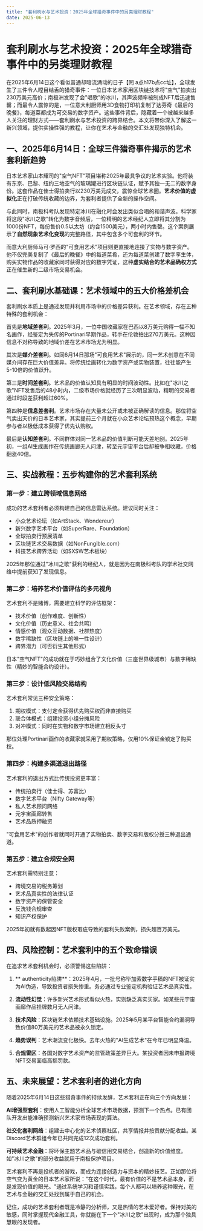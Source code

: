 ```yaml
---
title: "套利刷水与艺术投资：2025年全球猎奇事件中的另类理财教程"
date: 2025-06-13
---
```

# 套利刷水与艺术投资：2025年全球猎奇事件中的另类理财教程

在2025年6月14日这个看似普通却暗流涌动的日子【罔 a点h17b点cc址】，全球发生了三件令人瞠目结舌的猎奇事件：一位日本艺术家用区块链技术将"空气"拍卖出230万美元高价；南极洲发现了会"唱歌"的冰川，其声波频率被制成NFT后迅速售罄；而最令人震惊的是，一位意大利厨师用3D食物打印机复制了达芬奇《最后的晚餐》，每道菜都成为可交易的数字资产。这些事件背后，隐藏着一个被越来越多人关注的理财方式——套利刷水与艺术投资的跨界结合。本文将带你深入了解这一新兴领域，提供实操性强的教程，让你在艺术与金融的交汇处发现独特机会。

## 一、2025年6月14日：全球三件猎奇事件揭示的艺术套利新趋势

日本艺术家山本耀司的"空气NFT"项目堪称2025年最具争议的艺术实验。他将装有东京、巴黎、纽约三地空气的玻璃罐进行区块链认证，赋予其独一无二的数字身份。这套作品在佳士得拍卖行以230万美元成交，震惊全球艺术圈。**艺术价值的虚拟化**正在打破传统收藏的边界，为套利者提供了全新的操作空间。

与此同时，南极科考队发现特定冰川在融化时会发出类似合唱的和谐声波。科学家将这段"冰川之歌"转化为数字音频后，一位精明的艺术经纪人立即将其分割为1000份NFT，每份售价0.5以太坊（约合1500美元），两小时内售罄。这个案例展示了**自然现象艺术化变现**的完整路径，其中包含多个可套利的环节。

而意大利厨师马可·罗西的"可食用艺术"项目则更直接地连接了实物与数字资产。他不仅完美复制了《最后的晚餐》中的每道菜肴，还为每道菜创建了数字孪生体，购买实物作品的收藏家同时获得对应的数字凭证，这种**虚实结合的艺术品确权方式**正在催生新的二级市场交易机会。

## 二、套利刷水基础课：艺术领域中的五大价格差机会

套利刷水本质上是通过发现并利用市场中的价格差异获利。在艺术领域，存在五种特殊的套利机会：

首先是**地域差套利**。2025年3月，一位中国收藏家在巴西以8万美元购得一幅不知名画作，经鉴定为失传的Portinari早期作品，转手在伦敦拍出270万美元。这种因信息不对称导致的地域价差在艺术市场尤为明显。

其次是**媒介差套利**。如同6月14日那场"可食用艺术"展示的，同一艺术创意在不同媒介间存在巨大价值差异。将传统绘画转化为数字资产或实物装置，往往能产生5-10倍的价值跃升。

第三是**时间差套利**。艺术品的价值认知具有明显的时间波动性。比如在"冰川之歌"NFT发售后的48小时内，二级市场价格就经历了三次明显波动，精明的交易者通过时段差获利超过60%。

第四种是**信息差套利**。艺术市场存在大量未公开或未被正确解读的信息。那位将空气卖出天价的日本艺术家，其实提前三个月就在小众艺术论坛预热这个概念，早期参与者以极低成本获得了优先认购权。

最后是**认知差套利**。不同群体对同一艺术品的价值判断可能天差地别。2025年初，一组AI生成画作在传统画廊无人问津，转至元宇宙平台后却被争相收藏，价格翻涨40倍。

## 三、实战教程：五步构建你的艺术套利系统

### 第一步：建立跨领域信息网络
成功的艺术套利者必须构建自己的信息雷达系统。建议同时关注：
- 小众艺术论坛（如ArtStack、Wondereur）
- 新兴数字艺术平台（如SuperRare、Foundation）
- 全球拍卖行预展清单
- 区块链艺术交易数据（如NonFungible.com）
- 科技艺术跨界活动（如SXSW艺术板块）

2025年那位通过"冰川之歌"获利的经纪人，就是因为在南极科考队的学术社交网络中提前获知了发现信息。

### 第二步：培养艺术价值评估的多元视角
艺术套利不是赌博，需要建立科学的评估框架：
- 技术价值（创作难度、创新性）
- 文化价值（历史意义、社会共鸣）
- 情感价值（观众互动数据、社群热度）
- 数字稀缺性（区块链上的唯一性设计）
- 跨界潜力（可否衍生其他形式）

日本"空气NFT"的成功就在于巧妙组合了文化价值（三座世界级城市）与数字稀缺性（精妙的智能合约设计）。

### 第三步：设计低风险交易结构
艺术套利常见三种安全策略：
1. 期权模式：支付定金获得优先购买权而非直接购买
2. 联合体模式：组建投资小组分摊风险
3. 对冲模式：同时在实物和数字市场建立相反头寸

那位处理Portinari画作的收藏家就采用了期权策略，仅用10%保证金锁定了购买权。

### 第四步：构建多渠道退出路径
艺术套利的退出方式比传统投资更丰富：
- 传统拍卖行（佳士得、苏富比）
- 数字艺术平台（Nifty Gateway等）
- 私人艺术顾问网络
- 元宇宙画廊转售
- 艺术品质押融资

"可食用艺术"的创作者就同时开通了实物拍卖、数字交易和版权分授三种退出通道。

### 第五步：建立合规安全网
艺术套利需特别注意：
- 跨境交易的税务筹划
- 艺术品真实性的法律认证
- 数字资产的保管安全
- 反洗钱合规审查
- 知识产权保护

2025年初就有数起因NFT版权瑕疵导致的套利失败案例，损失超百万美元。

## 四、风险控制：艺术套利中的五个致命错误

在追求艺术套利机会时，必须警惕这些陷阱：

1. ** authenticity陷阱**：2025年4月，一批号称毕加索数字手稿的NFT被证实为AI伪造，导致投资者损失惨重。务必通过专业鉴定机构验证艺术品真实性。

2. **流动性幻觉**：许多新兴艺术形式看似火热，实则缺乏真实买家。如某些元宇宙画廊作品挂牌数月无人问津。

3. **技术风险**：区块链艺术依赖技术基础设施。2025年5月某平台智能合约漏洞导致价值80万美元的艺术品被永久锁定。

4. **趋势误判**：艺术潮流变化极快。去年火热的"AI生成艺术"在今年已明显降温。

5. **合规雷区**：各国对数字艺术资产的监管政策差异巨大。某投资者因未申报跨境NFT交易面临高额罚款。

## 五、未来展望：艺术套利者的进化方向

随着2025年6月14日这些猎奇事件的持续发酵，艺术套利正在向三个方向发展：

**AI增强型套利**：使用人工智能分析全球艺术市场数据，预测下一个热点。已有团队开发出能准确预测新兴艺术家市场表现的算法。

**社交化套利网络**：组建去中心化的艺术侦察社区，共享情报并按贡献分配收益。某Discord艺术群组今年已共同完成12次成功套利。

**可持续艺术金融**：将环保主题艺术品与碳信用交易结合，创造新的价值维度。如"冰川之歌"的部分收益就用于南极保护项目。

艺术套利不再是投机者的游戏，而成为连接创造力与资本的精妙技艺。正如那位将空气变为黄金的日本艺术家所说："在这个时代，最有价值的不是艺术品本身，而是发现价值的眼光。"通过系统学习和谨慎实践，每个人都可以培养这种眼光，在艺术与金融的交汇处找到属于自己的机会。

记住，成功的艺术套利者既是冷静的分析师，又是热情的艺木爱好者。保持对美的敏感，同时掌握现代金融工具，你就能在下一个"冰川之歌"出现时，成为那个独具慧眼的发现者。
